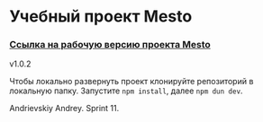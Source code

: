 # Учебный проект Mesto


### [Ссылка на рабочую версию проекта Mesto][1]

v1.0.2


Чтобы локально развернуть проект клонируйте репозиторий в локальную папку. Запустите `npm install`, далее `npm dun dev`.


Andrievskiy Andrey. Sprint 11.

[1]: https://gazpolanski.github.io/AndrievskiyMesto.github.io/
